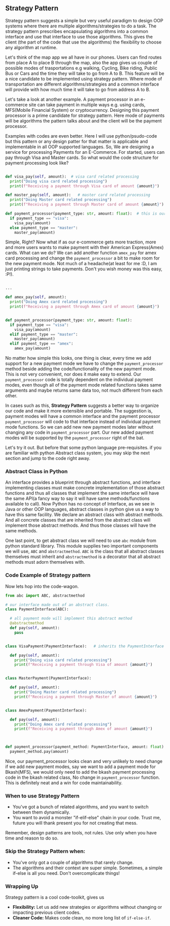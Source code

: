 ## Strategy Pattern  

Strategy pattern suggests a simple but very useful paradigm to design OOP systems where there are multiple algorithms/strategies to do a task. The strategy pattern prescribes encapsulating algorithms into a common interface and use that interface to use those algorithms. This gives the client (the part of the code that use the algorithms) the flexibility to  choose any algorithm at runtime.

Let's think of the map app we all have in our phones. Users can find routes from place A to place B through the map, also the app gives us couple of possible modes of trasportations e.g walking, Cycling, Bike riding, Public Bus or Cars and the time they will take to go from A to B. This feature will be a nice candidate to be implemented using strategy pattern. Where mode of transportation are different algorithms/strategies and a common interface will provide with how much time it will take to go from address A to B. 

Let's take a look at another example. A payment processor in an e-commerce site can take payment in multiple ways e.g. using cards, MFS(Mobile Financial System) or cryptocurrency. Designing this payment processor is a prime candidate for strategy pattern. Here mode of payments will be algorithms the pattern talks about and the client will be the payment processor. 

Examples with codes are even better. Here I will use python/psudo-code but this pattern or any design patter for that matter is applicable and implementable in all OOP supported languages. 
So, We are designing a service for processing Payments for an E-Commerce. For started, users can pay through Visa and Master cards. So what would the code structure for payment processing look like?

```python

def visa_pay(self, amount):  # visa card related processing
  print("Doing visa card related processing")
  print(f"Receiving a payment through Visa card of amount {amount}")

def master_pay(self, amount):   # master card related processing
  print("Doing Master card related processing")
  print(f"Receiving a payment through Master card of amount {amount}")

def payment_processor(payment_type: str, amount: float):  # this is our payment processor
  if payment_type == "visa":
    visa_pay(amount)
  else payment_type == "master":
    master_pay(amount)
```

Simple, Right? Now what if as our e-commerce gets more traction, more and more users wants to make payment with their American Express(Amex) cards. What can we do? We can add another function `amex_pay` for amex card processing and change the `payment_processor` a bit to make room for the new payment mode. Not much of a headache(at least for me :D, I am just printing strings to take payments. Don't you wish money was this easy, :P!).


```python

...

def amex_pay(self, amount):
  print("Doing Amex card related processing")
  print(f"Receiving a payment through Amex card of amount {amount}")


def payment_processor(payment_type: str, amount: float):
  if payment_type == "visa":
    visa_pay(amount)
  elif payment_type == "master":
    master_pay(amount)
  elif payment_type == "amex":
    amex_pay(amount)
```

No matter how simple this looks, one thing is clear, every time we add support for a new payment mode we have to change the `payment_processor` method beside adding the code/functionality of the new payment mode. This is not very convenient, nor does it make easy to extend. Our `payment_processor` code is totally dependent on the individual payment modes, even though all of the payment mode related functions takes same arguments and maybe returns same data too, not much different from each other.

In cases such as this, **Strategy Pattern** suggests a better way to organize our code and make it more extensible and portable. The suggestion is, payment modes will have a common interface and the payment processor `payment_processor` will code to that interface instead of individual payment mode functions. So we can add new new payment modes later without changing any code in `payment_processor` part. Our new added payment modes will be supported by the `payment_processor` right of the bat. 

Let's try it out. But before that some python language pre-requisites. if you are familiar with python Abstract class system, you may skip the next section and jump to the code right away.

### Abstract Class in Python
An interface provides a blueprint through abstract functions, and interface implementing classes must make concrete implementation of those abstract functions and thus all classes that implement the same interface will have the same API(a fancy way to say it will have same methods/functions available to call). 
Now Python has no concept of Interface, as we see in Java or other OOP languages, abstract classes in python give us a way to have this same facility. We declare an abstract class with abstract methods. And all concrete classes that are inherited from the abstract class will implement those abstract methods. And thus those classes will have the same methods. 

One last point, to get abstract class we will need to use `abc` module from python standard library. This module supplies two important components we will use, `ABC` and `abstractmethod`. `ABC` is the class that all abstract classes themselves must inherit and `abstractmethod` is a decorator that all abstract methods must adorn themselves with. 

### Code Example of Strategy pattern

Now lets hop into the code-wagon.

```python
from abc import ABC, abstractmethod

# our interface made out of an abstract class.
class PaymentInterface(ABC):

  # all payment mode will implement this abstract method
  @abstractmethod
  def pay(self, amount):
    pass


class VisaPayment(PaymentInterface):   # inherits the PaymentInterface and implements the `pay` method

  def pay(self, amount):
    print("Doing visa card related processing")
    print(f"Receiving a payment through Visa of amount {amount}")


class MasterPayment(PaymentInterface):

  def pay(self, amount):
    print("Doing Master card related processing")
    print(f"Receiving a payment through Master of amount {amount}")


class AmexPayment(PaymentInterface):

  def pay(self, amount):
    print("Doing Amex card related processing")
    print(f"Receiving a payment through Amex of amount {amount}")



def payment_processor(payment_method: PaymentInterface, amount: float):
  payment_method.pay(amount)

```


Nice, our payment_processor looks clean and very unlikely to need change if we add new payment modes, say we want to add a payment mode for Bkash(MFS), we would only need to add the bkash payment processing code in the bkash related class, No change in `payment_processor` function. This is definitely neat and a win for code maintainability.

### When to use Strategy Pattern  

* You've got a bunch of related algorithms, and you want to switch between them dynamically.
* You want to avoid a monster "if-elif-else" chain in your code. Trust me, future you will thank present you for not creating that mess.

Remember, design patterns are tools, not rules. Use only when you have time and reason to do so.

### Skip the Strategy Pattern when:

* You've only got a couple of algorithms that rarely change.
* The algorithms and their context are super simple. Sometimes, a simple if-else is all you need. Don't overcomplicate things!

### Wrapping Up  

Strategy pattern is a cool code-toolkit, gives us

* **Flexibility:** Let us add new strategies or algorithms without changing or impacting previous client codes.
* **Cleaner Code:** Makes code clean, no more long list of `if-else-if`.
